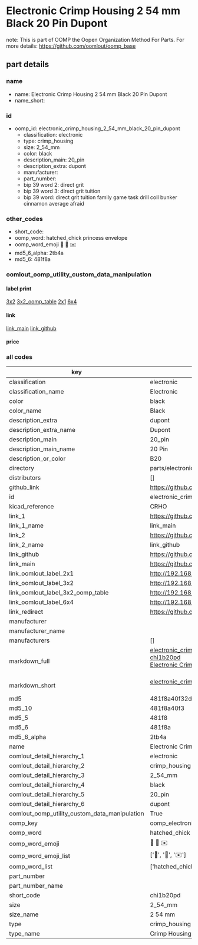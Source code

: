 # Electronic Crimp Housing 2 54 mm Black 20 Pin Dupont  

note: This is part of OOMP the Oopen Organization Method For Parts. For more details: https://github.com/oomlout/oomp_base

##  part details
  







### name
* name: Electronic Crimp Housing 2 54 mm Black 20 Pin Dupont
* name_short: 
### id
* oomp_id: electronic_crimp_housing_2_54_mm_black_20_pin_dupont
  * classification: electronic
  * type: crimp_housing
  * size: 2_54_mm
  * color: black
  * description_main: 20_pin
  * description_extra: dupont
  * manufacturer: 
  * part_number: 
  * bip 39 word 2: direct grit
  * bip 39 word 3: direct grit tuition
  * bip 39 word: direct grit tuition family game task drill coil bunker cinnamon average afraid

### other_codes
* short_code: 
* oomp_word: hatched_chick princess envelope
* oomp_word_emoji :hatched_chick: :princess: :envelope:
* md5_6_alpha: 2tb4a
* md5_6: 481f8a






### oomlout_oomp_utility_custom_data_manipulation
#### label print
[3x2](http://192.168.1.245:1112/?label=oomp%202tb4a)
[3x2_oomp_table](http://192.168.1.108:1112/?label=oomp%202tb4a)
[2x1](http://192.168.1.242:1112/?label=oomp%202tb4a)
[6x4](http://192.168.1.55:1112/?label=oomp%202tb4a)    

#### link

[link_main](https://github.com/oomlout/oomlout_oomp_version_1_messy/tree/main/parts/electronic_crimp_housing_2_54_mm_black_20_pin_dupont) [link_github](https://github.com/oomlout/oomlout_oomp_version_1_messy/tree/main/parts/electronic_crimp_housing_2_54_mm_black_20_pin_dupont)                             

#### price







### all codes 
| key | value |  
| --- | --- |  
| classification | electronic |  
| classification_name | Electronic |  
| color | black |  
| color_name | Black |  
| description_extra | dupont |  
| description_extra_name | Dupont |  
| description_main | 20_pin |  
| description_main_name | 20 Pin |  
| description_or_color | B20 |  
| directory | parts/electronic_crimp_housing_2_54_mm_black_20_pin_dupont |  
| distributors | [] |  
| github_link | https://github.com/oomlout/oomlout_oomp_part_src/tree/main/parts/electronic_crimp_housing_2_54_mm_black_20_pin_dupont |  
| id | electronic_crimp_housing_2_54_mm_black_20_pin_dupont |  
| kicad_reference | CRHO |  
| link_1 | https://github.com/oomlout/oomlout_oomp_version_1_messy/tree/main/parts/electronic_crimp_housing_2_54_mm_black_20_pin_dupont |  
| link_1_name | link_main |  
| link_2 | https://github.com/oomlout/oomlout_oomp_version_1_messy/tree/main/parts/electronic_crimp_housing_2_54_mm_black_20_pin_dupont |  
| link_2_name | link_github |  
| link_github | https://github.com/oomlout/oomlout_oomp_version_1_messy/tree/main/parts/electronic_crimp_housing_2_54_mm_black_20_pin_dupont |  
| link_main | https://github.com/oomlout/oomlout_oomp_version_1_messy/tree/main/parts/electronic_crimp_housing_2_54_mm_black_20_pin_dupont |  
| link_oomlout_label_2x1 | http://192.168.1.242:1112/?label=oomp%202tb4a |  
| link_oomlout_label_3x2 | http://192.168.1.245:1112/?label=oomp%202tb4a |  
| link_oomlout_label_3x2_oomp_table | http://192.168.1.108:1112/?label=oomp%202tb4a |  
| link_oomlout_label_6x4 | http://192.168.1.55:1112/?label=oomp%202tb4a |  
| link_redirect | https://github.com/oomlout/oomlout_oomp_version_1_messy/tree/main/parts/electronic_crimp_housing_2_54_mm_black_20_pin_dupont |  
| manufacturer |  |  
| manufacturer_name |  |  
| manufacturers | [] |  
| markdown_full | [electronic_crimp_housing_2_54_mm_black_20_pin_dupont](none)<br>[chi1b20pd](none)<br>[Electronic Crimp Housing 2 54 Mm Black 20 Pin Dupont](none)<br><br> |  
| markdown_short | [electronic_crimp_housing_2_54_mm_black_20_pin_dupont](none)<br><br> |  
| md5 | 481f8a40f32d485f782f9529d459a9f4 |  
| md5_10 | 481f8a40f3 |  
| md5_5 | 481f8 |  
| md5_6 | 481f8a |  
| md5_6_alpha | 2tb4a |  
| name | Electronic Crimp Housing 2 54 mm Black 20 Pin Dupont |  
| oomlout_detail_hierarchy_1 | electronic |  
| oomlout_detail_hierarchy_2 | crimp_housing |  
| oomlout_detail_hierarchy_3 | 2_54_mm |  
| oomlout_detail_hierarchy_4 | black |  
| oomlout_detail_hierarchy_5 | 20_pin |  
| oomlout_detail_hierarchy_6 | dupont |  
| oomlout_oomp_utility_custom_data_manipulation | True |  
| oomp_key | oomp_electronic_crimp_housing_2_54_mm_black_20_pin_dupont |  
| oomp_word | hatched_chick princess envelope |  
| oomp_word_emoji | :hatched_chick: :princess: :envelope: |  
| oomp_word_emoji_list | [':hatched_chick:', ':princess:', ':envelope:'] |  
| oomp_word_list | ['hatched_chick', 'princess', 'envelope'] |  
| part_number |  |  
| part_number_name |  |  
| short_code | chi1b20pd |  
| size | 2_54_mm |  
| size_name | 2 54 mm |  
| type | crimp_housing |  
| type_name | Crimp Housing |  
